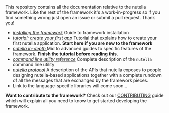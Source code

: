 This repository contains all the documentation relative to the nutella framework. Like the rest of the framework it's a work-in-progress so if you find something wrong just open an issue or submit a pull request. Thank you!


* *[installing the framework](getting_started/index.md)* Guide to framework installation
* *[tutorial: create your first app](getting_started/tutorial_1.md)* Tutorial that explains how to create your first nutella application. **Start here if you are new to the framework**
* *[nutella in-depth ](in-depth/index.md)* Mid to advanced guides to specific features of the framework. **Finish the tutorial before reading this**.
* *[command line utility reference](https://github.com/nutella-framework/docs/blob/master/cli/index.md)* Complete description of the `nutella` command line utility
* *[nutella protocol](protocol/index.md)* A description of the APIs that nutella exposes to people designing nutella-based applications together with a complete rundown of all the messages that are exchanged by the framework pieces.
* Link to the language-specific libraries will come soon...




**Want to contribute to the framework?** Check out our [CONTRIBUTING](CONTRIBUTING.md) guide which will explain all you need to know to get started developing the framework.


